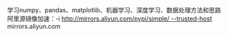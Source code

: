 学习numpy、pandas、matplotlib、机器学习、深度学习、数据处理方法和思路
阿里源镜像加速：-i http://mirrors.aliyun.com/pypi/simple/ --trusted-host mirrors.aliyun.com

